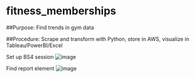 # fitness_memberships

##Purpose: Find trends in gym data 

##Procedure: Scrape and transform with Python, store in AWS, visualize in Tableau/PowerBI/Excel

Set up BS4 session
![image](https://user-images.githubusercontent.com/91761393/172857349-4d031b94-2066-4535-b847-8c106745d606.png)


Find report element
![image](https://user-images.githubusercontent.com/91761393/172857270-1bb78b08-d32e-45e3-8d87-8fbe93b370ba.png)
